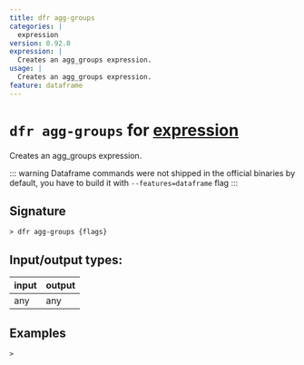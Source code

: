 ```yaml
---
title: dfr agg-groups
categories: |
  expression
version: 0.92.0
expression: |
  Creates an agg_groups expression.
usage: |
  Creates an agg_groups expression.
feature: dataframe
---
```

<!-- This file is automatically generated. Please edit the command in https://github.com/nushell/nushell instead. -->

# `dfr agg-groups` for [expression](/commands/categories/expression.md)

<div class='command-title'>Creates an agg_groups expression.</div>

::: warning
Dataframe commands were not shipped in the official binaries by default, you have to build it with `--features=dataframe` flag
:::

## Signature

```> dfr agg-groups {flags} ```


## Input/output types:

| input | output |
| ----- | ------ |
| any   | any    |

## Examples


```nu
>

```
